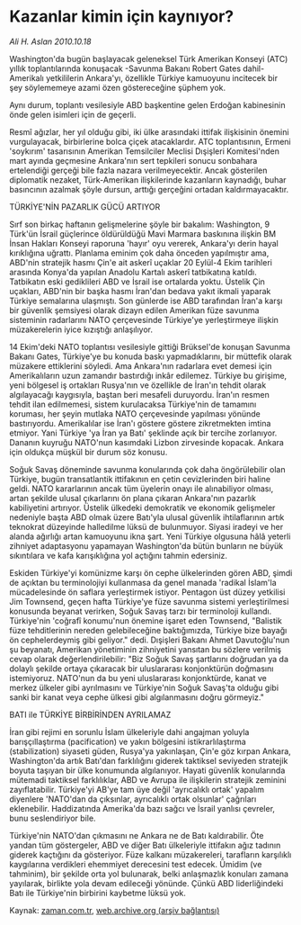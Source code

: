 # Kazanlar kimin için kaynıyor?

*Ali H. Aslan 2010.10.18*

<td class="news-spot">
<p>Washington'da bugün başlayacak geleneksel Türk Amerikan Konseyi (ATC) yıllık toplantılarında konuşacak -Savunma Bakanı Robert Gates dahil- Amerikalı yetkililerin Ankara'yı, özellikle Türkiye kamuoyunu incitecek bir şey söylememeye azami özen göstereceğine şüphem yok.</p>
<p><p>
Aynı durum, toplantı vesilesiyle ABD başkentine gelen Erdoğan kabinesinin önde gelen isimleri için de geçerli.
<p>
Resmî ağızlar, her yıl olduğu gibi, iki ülke arasındaki ittifak ilişkisinin önemini vurgulayacak, birbirlerine bolca çiçek atacaklardır. ATC toplantısının, Ermeni 'soykırım' tasarısının Amerikan Temsilciler Meclisi Dışişleri Komitesi'nden mart ayında geçmesine Ankara'nın sert tepkileri sonucu sonbahara ertelendiği gerçeği bile fazla nazara verilmeyecektir. Ancak gösterilen diplomatik nezaket, Türk-Amerikan ilişkilerinde kazanların kaynadığı, buhar basıncının azalmak şöyle dursun, arttığı gerçeğini ortadan kaldırmayacaktır.
<p>
TÜRKİYE'NİN PAZARLIK GÜCÜ ARTIYOR
<p>
Sırf son birkaç haftanın gelişmelerine şöyle bir bakalım: Washington, 9 Türk'ün İsrail güçlerince öldürüldüğü Mavi Marmara baskınına ilişkin BM İnsan Hakları Konseyi raporuna 'hayır' oyu vererek, Ankara'yı derin hayal kırıklığına uğrattı. Planlama eminim çok daha önceden yapılmıştır ama, ABD'nin stratejik hasmı Çin'e ait askerî uçaklar 20 Eylül-4 Ekim tarihleri arasında Konya'da yapılan Anadolu Kartalı askerî tatbikatına katıldı. Tatbikatın eski gediklileri ABD ve İsrail ise ortalarda yoktu. Üstelik Çin uçakları, ABD'nin bir başka hasmı İran'dan bedava yakıt ikmali yaparak Türkiye semalarına ulaşmıştı. Son günlerde ise ABD tarafından İran'a karşı bir güvenlik şemsiyesi olarak dizayn edilen Amerikan füze savunma sisteminin radarlarını NATO çerçevesinde Türkiye'ye yerleştirmeye ilişkin müzakerelerin iyice kızıştığı anlaşılıyor. 
<p>
14 Ekim'deki NATO toplantısı vesilesiyle gittiği Brüksel'de konuşan Savunma Bakanı Gates, Türkiye'ye bu konuda baskı yapmadıklarını, bir müttefik olarak müzakere ettiklerini söyledi. Ama Ankara'nın radarlara evet demesi için Amerikalıların uzun zamandır bastırdığı inkâr edilemez. Türkiye bu girişime, yeni bölgesel iş ortakları Rusya'nın ve özellikle de İran'ın tehdit olarak algılayacağı kaygısıyla, baştan beri mesafeli duruyordu. İran'ın resmen tehdit ilan edilmemesi, sistem kurulacaksa Türkiye'nin de tamamını koruması, her şeyin mutlaka NATO çerçevesinde yapılması yönünde bastırıyordu. Amerikalılar ise İran'ı göstere göstere zikretmekten imtina etmiyor. Yani Türkiye 'ya İran ya Batı' şeklinde açık bir tercihe zorlanıyor. Dananın kuyruğu NATO'nun kasımdaki Lizbon zirvesinde kopacak. Ankara için oldukça müşkül bir durum söz konusu.
<p>
Soğuk Savaş döneminde savunma konularında çok daha öngörülebilir olan Türkiye, bugün transatlantik ittifakının en çetin cevizlerinden biri haline geldi. NATO kararlarının ancak tüm üyelerin onayı ile alınabiliyor olması, artan şekilde ulusal çıkarlarını ön plana çıkaran Ankara'nın pazarlık kabiliyetini artırıyor. Üstelik ülkedeki demokratik ve ekonomik gelişmeler nedeniyle başta ABD olmak üzere Batı'yla ulusal güvenlik ihtilaflarının artık teknokrat düzeyinde halledilme lüksü de bulunmuyor. Siyasi iradeyi ve her alanda ağırlığı artan kamuoyunu ikna şart. Yeni Türkiye olgusuna hâlâ yeterli zihniyet adaptasyonu yapamayan Washington'da bütün bunların ne büyük sıkıntılara ve kafa karışıklığına yol açtığını tahmin edersiniz.
<p>
Eskiden Türkiye'yi komünizme karşı ön cephe ülkelerinden gören ABD, şimdi de açıktan bu terminolojiyi kullanmasa da genel manada 'radikal İslam'la mücadelesinde ön saflara yerleştirmek istiyor. Pentagon üst düzey yetkilisi Jim Townsend, geçen hafta Türkiye'ye füze savunma sistemi yerleştirilmesi konusunda beyanat verirken, Soğuk Savaş tarzı bir terminoloji kullandı.  Türkiye'nin 'coğrafî konumu'nun önemine işaret eden Townsend, "Balistik füze tehditlerinin nereden gelebileceğine baktığımızda, Türkiye bize bayağı ön cephelerdeymiş gibi geliyor." dedi. Dışişleri Bakanı Ahmet Davutoğlu'nun şu beyanatı, Amerikan yönetiminin zihniyetini yansıtan bu sözlere verilmiş cevap olarak değerlendirilebilir: "Biz Soğuk Savaş şartlarını doğrudan ya da dolaylı şekilde ortaya çıkaracak bir uluslararası konjonktürün doğmasını istemiyoruz. NATO'nun da bu yeni uluslararası konjonktürde, kanat ve merkez ülkeler gibi ayrılmasını ve Türkiye'nin Soğuk Savaş'ta olduğu gibi sanki bir kanat veya cephe ülkesi gibi algılanmasını doğru görmeyiz."
<p>
BATI ile TÜRKİYE BİRBİRİNDEN AYRILAMAZ
<p>
İran gibi rejimi en sorunlu İslam ülkeleriyle dahi angajman yoluyla barışçıllaştırma (pacification) ve yakın bölgesini istikrarlılaştırma (stabilization) siyaseti güden, Rusya'ya yakınlaşan, Çin'e göz kırpan Ankara, Washington'da artık Batı'dan farklılığını giderek taktiksel seviyeden stratejik boyuta taşıyan bir ülke konumunda algılanıyor.
Hayati güvenlik konularında mütemadi taktiksel farklılıklar, ABD ve Avrupa ile ilişkilerin stratejik zeminini zayıflatabilir. Türkiye'yi AB'ye tam üye değil 'ayrıcalıklı ortak' yapalım diyenlere 'NATO'dan da çıksınlar, ayrıcalıklı ortak olsunlar' çağrıları eklenebilir. Haddizatında Amerika'da bazı sağcı ve İsrail yanlısı çevreler, bunu seslendiriyor bile.
<p>
Türkiye'nin NATO'dan çıkmasını ne Ankara ne de Batı kaldırabilir. Öte yandan tüm göstergeler, ABD ve diğer Batı ülkeleriyle ittifakın ağız tadının giderek kaçtığını da gösteriyor. Füze kalkanı müzakereleri, tarafların karşılıklı kaygılarına verdikleri ehemmiyet derecesini test edecek. Ümidim (ve tahminim), bir şekilde orta yol bulunarak, belki anlaşmazlık konuları zamana yayılarak, birlikte yola devam edileceği yönünde. Çünkü ABD liderliğindeki Batı ile Türkiye'nin birbirini kaybetme lüksü yok. 
<p></p>
<a href="http://web.archive.org/web/20101130084824/mailto:a.aslan@zaman.com.tr">
</a></p></p></p></p></p></p></p></p></p></p></p></td>

Kaynak: [zaman.com.tr](http://zaman.com.tr/yazar.do?yazino=1041631), [web.archive.org (arşiv bağlantısı)](http://web.archive.org/web/20101130084824/http://zaman.com.tr/yazar.do?yazino=1041631)
